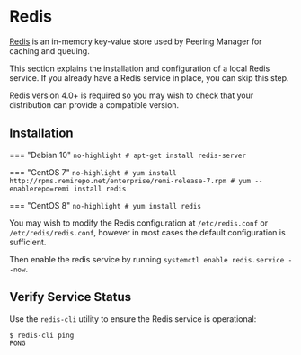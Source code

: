 # Redis

[Redis](https://redis.io/) is an in-memory key-value store used by Peering
Manager for caching and queuing.

This section explains the installation and configuration of a local Redis
service. If you already have a Redis service in place, you can skip this step.

Redis version 4.0+ is required so you may wish to check that your distribution
can provide a compatible version.

## Installation

=== "Debian 10"
	```no-highlight
	# apt-get install redis-server
	```

=== "CentOS 7"
	```no-highlight
	# yum install http://rpms.remirepo.net/enterprise/remi-release-7.rpm
	# yum --enablerepo=remi install redis
	```

=== "CentOS 8"
	```no-highlight
	# yum install redis
	```

You may wish to modify the Redis configuration at `/etc/redis.conf` or
`/etc/redis/redis.conf`, however in most cases the default configuration is
sufficient.

Then enable the redis service by running `systemctl enable redis.service --now`.

## Verify Service Status

Use the `redis-cli` utility to ensure the Redis service is operational:

```no-highlight
$ redis-cli ping
PONG
```
